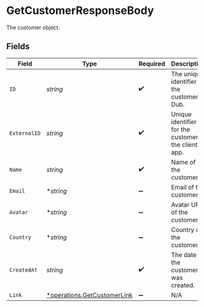 # GetCustomerResponseBody

The customer object.


## Fields

| Field                                                                     | Type                                                                      | Required                                                                  | Description                                                               |
| ------------------------------------------------------------------------- | ------------------------------------------------------------------------- | ------------------------------------------------------------------------- | ------------------------------------------------------------------------- |
| `ID`                                                                      | *string*                                                                  | :heavy_check_mark:                                                        | The unique identifier of the customer in Dub.                             |
| `ExternalID`                                                              | *string*                                                                  | :heavy_check_mark:                                                        | Unique identifier for the customer in the client's app.                   |
| `Name`                                                                    | *string*                                                                  | :heavy_check_mark:                                                        | Name of the customer.                                                     |
| `Email`                                                                   | **string*                                                                 | :heavy_minus_sign:                                                        | Email of the customer.                                                    |
| `Avatar`                                                                  | **string*                                                                 | :heavy_minus_sign:                                                        | Avatar URL of the customer.                                               |
| `Country`                                                                 | **string*                                                                 | :heavy_minus_sign:                                                        | Country of the customer.                                                  |
| `CreatedAt`                                                               | *string*                                                                  | :heavy_check_mark:                                                        | The date the customer was created.                                        |
| `Link`                                                                    | [*operations.GetCustomerLink](../../models/operations/getcustomerlink.md) | :heavy_minus_sign:                                                        | N/A                                                                       |